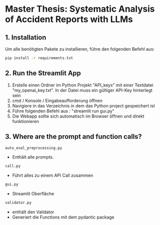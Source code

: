 # Master Thesis: Systematic Analysis of Accident Reports with LLMs

## 1. Installation
Um alle benötigten Pakete zu installieren, führe den folgenden Befehl aus:

```bash
pip install -r requirements.txt
```


## 2. Run the Streamlit App
1. Erstelle einen Ordner im Python Projekt "API_keys" mit einer Textdatei "my_openai_key.txt". In der Datei muss ein gültiger API-Key hinterlegt sein
2.  cmd / Konsole / Eingabeaufforderung öffnen
3. Navigiere in das Verzeichnis in dem das Python project gespeichert ist
4. Führe folgenden Befehl aus : "streamlit run gui.py"
5. Die Webapp sollte sich automatisch im Browser öffnen und direkt funktionieren


## 3. Where are the prompt and function calls? 
```bash
auto_eval_preprocessing.py
```
- Enthält alle prompts.

```bash
call.py
```
- Führt alles zu einem API Call zusammen

```bash
gui.py
```
- Streamlit Oberfläche

```bash
validator.py
```
- enthält den Validator
- Generiert die Functions mit dem pydantic package

